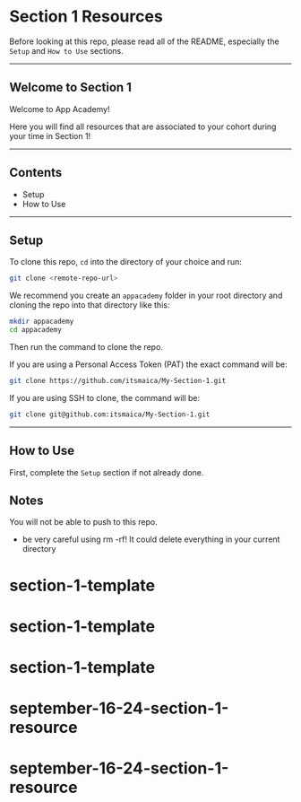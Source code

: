 # Section 1 Resources

Before looking at this repo, please read all of the README, especially the `Setup` and `How to Use` sections.

---

## Welcome to Section 1

Welcome to App Academy!

Here you will find all resources that are associated to your cohort during your time in Section 1!

---

## Contents

* Setup
* How to Use


---

## Setup
To clone this repo, `cd` into the directory of your choice and run:
```bash
git clone <remote-repo-url>
```

We recommend you create an `appacademy` folder in your root directory and cloning the repo into that directory like this:
```bash
mkdir appacademy
cd appacademy
```
Then run the command to clone the repo.

If you are using a Personal Access Token (PAT) the exact command will be:
```bash
git clone https://github.com/itsmaica/My-Section-1.git
```

If you are using SSH to clone, the command will be:
```bash
git clone git@github.com:itsmaica/My-Section-1.git
```

---

## How to Use
First, complete the `Setup` section if not already done.

## Notes
You will not be able to push to this repo.

* be very careful using rm -rf! It could delete everything in your current directory
# section-1-template
# section-1-template
# section-1-template
# september-16-24-section-1-resource
# september-16-24-section-1-resource
